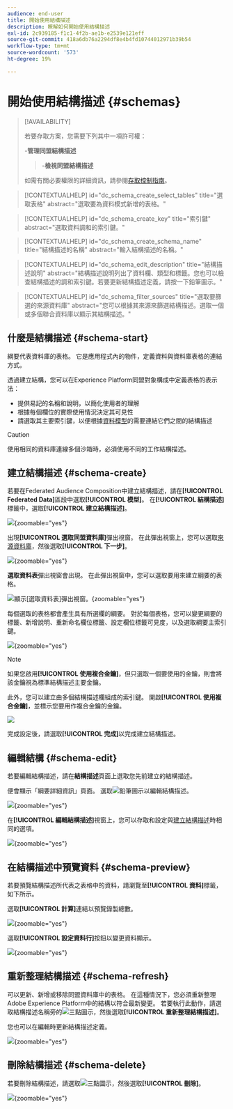 ```yaml
---
audience: end-user
title: 開始使用結構描述
description: 瞭解如何開始使用結構描述
exl-id: 2c939185-f1c1-4f2b-ae1b-e2539e121eff
source-git-commit: 418a6db76a2294df8e4b4fd10744012971b39b54
workflow-type: tm+mt
source-wordcount: '573'
ht-degree: 19%

---
```


# 開始使用結構描述 {#schemas}

>[!AVAILABILITY]
>
>若要存取方案，您需要下列其中一項許可權：
>
>-**管理同盟結構描述**
>>-**檢視同盟結構描述**
>
>如需有關必要權限的詳細資訊，請參閱[存取控制指南](/help/governance-privacy-security/access-control.md)。

>[!CONTEXTUALHELP]
>id="dc_schema_create_select_tables"
>title="選取表格"
>abstract="選取要為資料模式新增的表格。"

>[!CONTEXTUALHELP]
>id="dc_schema_create_key"
>title="索引鍵"
>abstract="選取資料調和的索引鍵。"

>[!CONTEXTUALHELP]
>id="dc_schema_create_schema_name"
>title="結構描述的名稱"
>abstract="輸入結構描述的名稱。"

>[!CONTEXTUALHELP]
>id="dc_schema_edit_description"
>title="結構描述說明"
>abstract="結構描述說明列出了資料欄、類型和標籤。您也可以檢查結構描述的調和索引鍵。若要更新結構描述定義，請按一下鉛筆圖示。"

>[!CONTEXTUALHELP]
>id="dc_schema_filter_sources"
>title="選取要篩選的來源資料庫"
>abstract="您可以根據其來源來篩選結構描述。選取一個或多個聯合資料庫以顯示其結構描述。"

## 什麼是結構描述 {#schema-start}

綱要代表資料庫的表格。 它是應用程式內的物件，定義資料與資料庫表格的連結方式。

透過建立結構，您可以在Experience Platform同盟對象構成中定義表格的表示法：

* 提供易記的名稱和說明，以簡化使用者的理解
* 根據每個欄位的實際使用情況決定其可見性
* 請選取其主要索引鍵，以便根據[資料模型](../data-management/gs-models.md#data-model-start)的需要連結它們之間的結構描述

>[!CAUTION]
>
>使用相同的資料庫連線多個沙箱時，必須使用不同的工作結構描述。

## 建立結構描述 {#schema-create}

若要在Federated Audience Composition中建立結構描述，請在&#x200B;**[!UICONTROL Federated Data]**&#x200B;區段中選取&#x200B;**[!UICONTROL 模型]**。 在&#x200B;**[!UICONTROL 結構描述]**&#x200B;標籤中，選取&#x200B;**[!UICONTROL 建立結構描述]**。

![](assets/schema_create.png){zoomable="yes"}

出現&#x200B;**[!UICONTROL 選取同盟資料庫]**&#x200B;彈出視窗。 在此彈出視窗上，您可以選取[來源資料庫](/help/connections/home.md)，然後選取&#x200B;**[!UICONTROL 下一步]**。


![](assets/schema_tables.png){zoomable="yes"}

**選取資料表**&#x200B;彈出視窗會出現。 在此彈出視窗中，您可以選取要用來建立綱要的表格。

![顯示[選取資料表]彈出視窗。](assets/select-table.png){zoomable="yes"}

每個選取的表格都會產生具有所選欄的綱要。 對於每個表格，您可以變更綱要的標籤、新增說明、重新命名欄位標籤、設定欄位標籤可見度，以及選取綱要主索引鍵。

![](assets/schema_fields.png){zoomable="yes"}

>[!NOTE]
>
>如果您啟用&#x200B;**[!UICONTROL 使用複合金鑰]**，但只選取一個要使用的金鑰，則會將該金鑰視為標準結構描述主要金鑰。

此外，您可以建立由多個結構描述欄組成的索引鍵。 開啟&#x200B;**[!UICONTROL 使用複合金鑰]**，並標示您要用作複合金鑰的金鑰。

![](assets/composite-key.png)

完成設定後，請選取&#x200B;**[!UICONTROL 完成]**&#x200B;以完成建立結構描述。

## 編輯結構 {#schema-edit}

若要編輯結構描述，請在&#x200B;**結構描述**&#x200B;頁面上選取您先前建立的結構描述。

便會顯示「綱要詳細資訊」頁面。 選取![鉛筆圖示](/help/assets/icons/edit.png)以編輯結構描述。

![](assets/schema_edit.png){zoomable="yes"}

在&#x200B;**[!UICONTROL 編輯結構描述]**&#x200B;視窗上，您可以存取和設定與[建立結構描述](#schema-create)時相同的選項。

![](assets/schema_edit_orders.png){zoomable="yes"}

## 在結構描述中預覽資料 {#schema-preview}

若要預覽結構描述所代表之表格中的資料，請瀏覽至&#x200B;**[!UICONTROL 資料]**&#x200B;標籤，如下所示。

選取&#x200B;**[!UICONTROL 計算]**&#x200B;連結以預覽錄製總數。

![](assets/schema_data.png){zoomable="yes"}

選取&#x200B;**[!UICONTROL 設定資料行]**&#x200B;按鈕以變更資料顯示。

![](assets/schema_columns.png){zoomable="yes"}

## 重新整理結構描述 {#schema-refresh}

可以更新、新增或移除同盟資料庫中的表格。 在這種情況下，您必須重新整理Adobe Experience Platform中的結構以符合最新變更。 若要執行此動作，請選取結構描述名稱旁的![三點圖示](/help/assets/icons/more.png)，然後選取&#x200B;**[!UICONTROL 重新整理結構描述]**。

您也可以在編輯時更新結構描述定義。

![](assets/schema_refresh.png){zoomable="yes"}

## 刪除結構描述 {#schema-delete}

若要刪除結構描述，請選取![三點圖示](/help/assets/icons/more.png)，然後選取&#x200B;**[!UICONTROL 刪除]**。

![](assets/schema_delete.png){zoomable="yes"}
